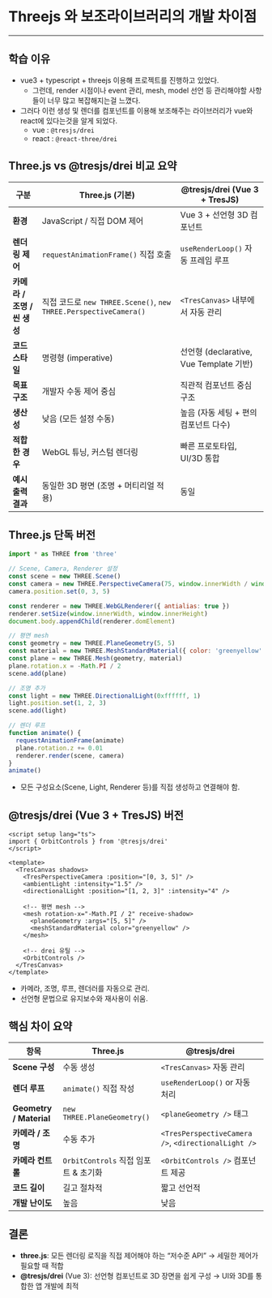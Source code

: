 # Threejs 와 보조라이브러리의 개발 차이점

---

>

## 학습 이유 

- vue3 + typescript + threejs 이용해 프로젝트를 진행하고 있었다. 
  - 그런데, render 시점이나 event 관리, mesh, model 선언 등 관리해야할 사항들이 너무 많고 복잡해지는걸 느꼈다. 
- 그러다 이런 생성 및 렌더를 컴포넌트를 이용해 보조해주는 라이브러리가 vue와 react에 있다는것을 알게 되었다. 
  - vue :  `@tresjs/drei`
  - react : `@react-three/drei`

## Three.js vs @tresjs/drei 비교 요약

| 구분                        | **Three.js (기본)**                                          | **@tresjs/drei (Vue 3 + TresJS)**       |
| --------------------------- | ------------------------------------------------------------ | --------------------------------------- |
| **환경**                    | JavaScript / 직접 DOM 제어                                   | Vue 3 + 선언형 3D 컴포넌트              |
| **렌더링 제어**             | `requestAnimationFrame()` 직접 호출                          | `useRenderLoop()` 자동 프레임 루프      |
| **카메라 / 조명 / 씬 생성** | 직접 코드로 `new THREE.Scene()`, `new THREE.PerspectiveCamera()` | `<TresCanvas>` 내부에서 자동 관리       |
| **코드 스타일**             | 명령형 (imperative)                                          | 선언형 (declarative, Vue Template 기반) |
| **목표 구조**               | 개발자 수동 제어 중심                                        | 직관적 컴포넌트 중심 구조               |
| **생산성**                  | 낮음 (모든 설정 수동)                                        | 높음 (자동 세팅 + 편의 컴포넌트 다수)   |
| **적합한 경우**             | WebGL 튜닝, 커스텀 렌더링                                    | 빠른 프로토타입, UI/3D 통합             |
| **예시 출력 결과**          | 동일한 3D 평면 (조명 + 머티리얼 적용)                        | 동일                                    |

## Three.js 단독 버전

```js
import * as THREE from 'three'

// Scene, Camera, Renderer 설정
const scene = new THREE.Scene()
const camera = new THREE.PerspectiveCamera(75, window.innerWidth / window.innerHeight, 0.1, 1000)
camera.position.set(0, 3, 5)

const renderer = new THREE.WebGLRenderer({ antialias: true })
renderer.setSize(window.innerWidth, window.innerHeight)
document.body.appendChild(renderer.domElement)

// 평면 mesh
const geometry = new THREE.PlaneGeometry(5, 5)
const material = new THREE.MeshStandardMaterial({ color: 'greenyellow' })
const plane = new THREE.Mesh(geometry, material)
plane.rotation.x = -Math.PI / 2
scene.add(plane)

// 조명 추가
const light = new THREE.DirectionalLight(0xffffff, 1)
light.position.set(1, 2, 3)
scene.add(light)

// 렌더 루프
function animate() {
  requestAnimationFrame(animate)
  plane.rotation.z += 0.01
  renderer.render(scene, camera)
}
animate()
```

- 모든 구성요소(Scene, Light, Renderer 등)를 직접 생성하고 연결해야 함.

## @tresjs/drei (Vue 3 + TresJS) 버전

```vue
<script setup lang="ts">
import { OrbitControls } from '@tresjs/drei'
</script>

<template>
  <TresCanvas shadows>
    <TresPerspectiveCamera :position="[0, 3, 5]" />
    <ambientLight :intensity="1.5" />
    <directionalLight :position="[1, 2, 3]" :intensity="4" />

    <!-- 평면 mesh -->
    <mesh rotation-x="-Math.PI / 2" receive-shadow>
      <planeGeometry :args="[5, 5]" />
      <meshStandardMaterial color="greenyellow" />
    </mesh>

    <!-- drei 유틸 -->
    <OrbitControls />
  </TresCanvas>
</template>
```

- 카메라, 조명, 루프, 렌더러를 자동으로 관리.
- 선언형 문법으로 유지보수와 재사용이 쉬움.

## 핵심 차이 요약

| 항목                    | Three.js                             | @tresjs/drei                                        |
| ----------------------- | ------------------------------------ | --------------------------------------------------- |
| **Scene 구성**          | 수동 생성                            | `<TresCanvas>` 자동 관리                            |
| **렌더 루프**           | `animate()` 직접 작성                | `useRenderLoop()` or 자동 처리                      |
| **Geometry / Material** | `new THREE.PlaneGeometry()`          | `<planeGeometry />` 태그                            |
| **카메라 / 조명**       | 수동 추가                            | `<TresPerspectiveCamera />`, `<directionalLight />` |
| **카메라 컨트롤**       | `OrbitControls` 직접 임포트 & 초기화 | `<OrbitControls />` 컴포넌트 제공                   |
| **코드 길이**           | 길고 절차적                          | 짧고 선언적                                         |
| **개발 난이도**         | 높음                                 | 낮음                                                |

## 결론

- **three.js**:
   모든 렌더링 로직을 직접 제어해야 하는 “저수준 API”
   → 세밀한 제어가 필요할 때 적합
- **@tresjs/drei** (Vue 3):
   선언형 컴포넌트로 3D 장면을 쉽게 구성
   → UI와 3D를 통합한 앱 개발에 최적